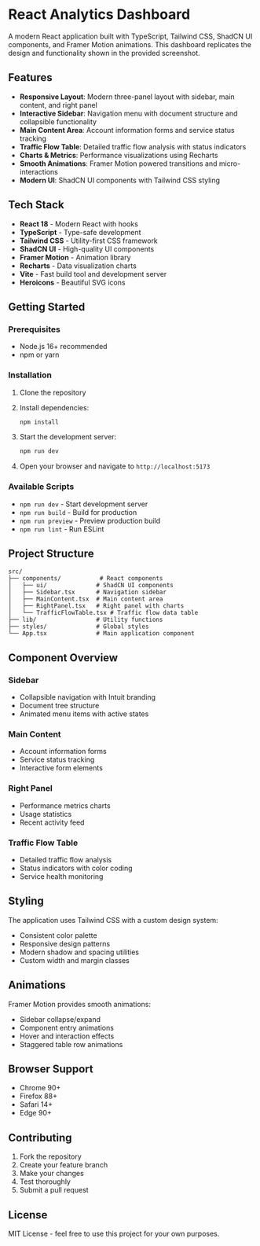 # React Analytics Dashboard

A modern React application built with TypeScript, Tailwind CSS, ShadCN UI components, and Framer Motion animations. This dashboard replicates the design and functionality shown in the provided screenshot.

## Features

- **Responsive Layout**: Modern three-panel layout with sidebar, main content, and right panel
- **Interactive Sidebar**: Navigation menu with document structure and collapsible functionality
- **Main Content Area**: Account information forms and service status tracking
- **Traffic Flow Table**: Detailed traffic flow analysis with status indicators
- **Charts & Metrics**: Performance visualizations using Recharts
- **Smooth Animations**: Framer Motion powered transitions and micro-interactions
- **Modern UI**: ShadCN UI components with Tailwind CSS styling

## Tech Stack

- **React 18** - Modern React with hooks
- **TypeScript** - Type-safe development
- **Tailwind CSS** - Utility-first CSS framework
- **ShadCN UI** - High-quality UI components
- **Framer Motion** - Animation library
- **Recharts** - Data visualization charts
- **Vite** - Fast build tool and development server
- **Heroicons** - Beautiful SVG icons

## Getting Started

### Prerequisites

- Node.js 16+ recommended
- npm or yarn

### Installation

1. Clone the repository
2. Install dependencies:
   ```bash
   npm install
   ```

3. Start the development server:
   ```bash
   npm run dev
   ```

4. Open your browser and navigate to `http://localhost:5173`

### Available Scripts

- `npm run dev` - Start development server
- `npm run build` - Build for production
- `npm run preview` - Preview production build
- `npm run lint` - Run ESLint

## Project Structure

```
src/
├── components/           # React components
│   ├── ui/              # ShadCN UI components
│   ├── Sidebar.tsx      # Navigation sidebar
│   ├── MainContent.tsx  # Main content area
│   ├── RightPanel.tsx   # Right panel with charts
│   └── TrafficFlowTable.tsx # Traffic flow data table
├── lib/                 # Utility functions
├── styles/              # Global styles
└── App.tsx              # Main application component
```

## Component Overview

### Sidebar
- Collapsible navigation with Intuit branding
- Document tree structure
- Animated menu items with active states

### Main Content
- Account information forms
- Service status tracking
- Interactive form elements

### Right Panel
- Performance metrics charts
- Usage statistics
- Recent activity feed

### Traffic Flow Table
- Detailed traffic flow analysis
- Status indicators with color coding
- Service health monitoring

## Styling

The application uses Tailwind CSS with a custom design system:
- Consistent color palette
- Responsive design patterns
- Modern shadow and spacing utilities
- Custom width and margin classes

## Animations

Framer Motion provides smooth animations:
- Sidebar collapse/expand
- Component entry animations
- Hover and interaction effects
- Staggered table row animations

## Browser Support

- Chrome 90+
- Firefox 88+
- Safari 14+
- Edge 90+

## Contributing

1. Fork the repository
2. Create your feature branch
3. Make your changes
4. Test thoroughly
5. Submit a pull request

## License

MIT License - feel free to use this project for your own purposes. 